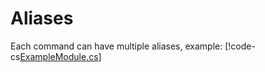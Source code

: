 # Aliases

Each command can have multiple aliases, example:
[!code-cs[ExampleModule.cs](Aliases/ExampleModule.cs#L7-L8)]